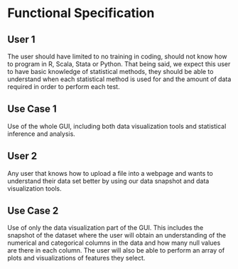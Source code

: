 # Functional Specification

## **User 1**
The user should have limited to no training in coding, should not know how to program in R, Scala, Stata or Python. That being said, we expect this user to have basic knowledge of statistical methods, they should be able to understand when each statistical method is used for and the amount of data required in order to perform each test.

## **Use Case 1**
Use of the whole GUI, including both data visualization tools and statistical inference and analysis. 

## **User 2**
Any user that knows how to upload a file into a webpage and wants to understand their data set better by using our data snapshot and data visualization tools. 

## **Use Case 2**
Use of only the data visualization part of the GUI. This includes the snapshot of the dataset where the user will obtain an understanding of the numerical and categorical columns in the data and how many null values are there in each column. The user will also be able to perform an array of plots and visualizations of features they select. 
